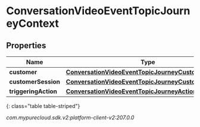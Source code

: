 # ConversationVideoEventTopicJourneyContext


## Properties

| Name | Type | Description | Notes |
| ------------ | ------------- | ------------- | ------------- |
| **customer** | [**ConversationVideoEventTopicJourneyCustomer**](ConversationVideoEventTopicJourneyCustomer) |  |  [optional] |
| **customerSession** | [**ConversationVideoEventTopicJourneyCustomerSession**](ConversationVideoEventTopicJourneyCustomerSession) |  |  [optional] |
| **triggeringAction** | [**ConversationVideoEventTopicJourneyAction**](ConversationVideoEventTopicJourneyAction) |  |  [optional] |
{: class="table table-striped"}




_com.mypurecloud.sdk.v2:platform-client-v2:207.0.0_
